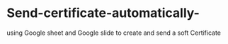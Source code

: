 # Send-certificate-automatically-
using Google sheet and Google slide to create and send a soft Certificate 
